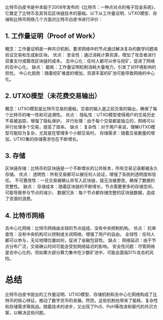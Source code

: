 比特币白皮书是中本聪于2008年发布的《比特币：一种点对点的电子现金系统》，它奠定了比特币及其背后区块链技术的基础。以下从工作量证明、UTXO模型、存储和比特币网络几个方面对比特币白皮书进行评价：

## 1. 工作量证明（Proof of Work）
概念：工作量证明是一种共识机制，要求网络中的节点通过解决复杂的数学问题来验证交易和生成新区块。
优点：
安全性：通过消耗计算资源，增加了攻击者进行双重支付或篡改区块链的成本。
去中心化：任何人都可以参与挖矿，促进了网络的去中心化。
缺点：
能耗：工作量证明机制消耗大量电力，引发了对环境影响的担忧。
中心化趋势：随着挖矿难度的增加，资源丰富的矿池可能导致网络的中心化。

## 2. UTXO模型（未花费交易输出）
概念：UTXO模型是比特币交易的基础，交易的输入是之前交易的输出，确保了每个比特币的唯一性和可追溯性。
优点：
隐私性：UTXO模型使得用户的交易历史不易被追踪，增强了隐私保护。
并行处理：由于每个交易都是独立的，网络可以并行处理多个交易，提高了效率。
缺点：
复杂性：对于用户来说，理解UTXO模型可能较为复杂，尤其是在管理多个小额交易时。
存储需求：随着交易数量的增加，UTXO集的存储需求也在不断增长。

## 3. 存储
区块链存储：比特币的区块链是一个不断增长的公共账本，所有交易记录都被永久存储。
优点：
透明性：所有交易都可以被任何人验证，增强了系统的透明度和信任。
不可篡改性：一旦交易被确认并写入区块链，就无法被更改，确保了数据的完整性。
缺点：
存储成本：随着区块链的不断增长，节点需要更多的存储空间，可能导致参与节点的减少。
数据冗余：每个节点都存储完整的区块链数据，造成了资源的浪费。

## 4. 比特币网络
去中心化网络：比特币网络由全球的节点组成，没有中央控制机构。
优点：
抗审查性：没有中央机构可以控制或关闭网络，增强了用户的自由。
全球性：任何人都可以参与，无论地理位置如何，促进了金融包容性。
缺点：
网络延迟：由于节点分布广泛，交易确认时间可能会受到网络延迟的影响。
安全性问题：尽管网络是去中心化的，但如果大部分算力集中在少数矿池中，可能会面临51%攻击的风险。

# 总结
比特币白皮书提出的工作量证明、UTXO模型、存储机制和去中心化网络构成了比特币的核心特征，推动了数字货币的发展。然而，这些机制也带来了能耗、复杂性和存储需求等挑战。随着技术的进步，又出现了PoS、PoH等改进和替代的共识方案，以解决这些问题。
